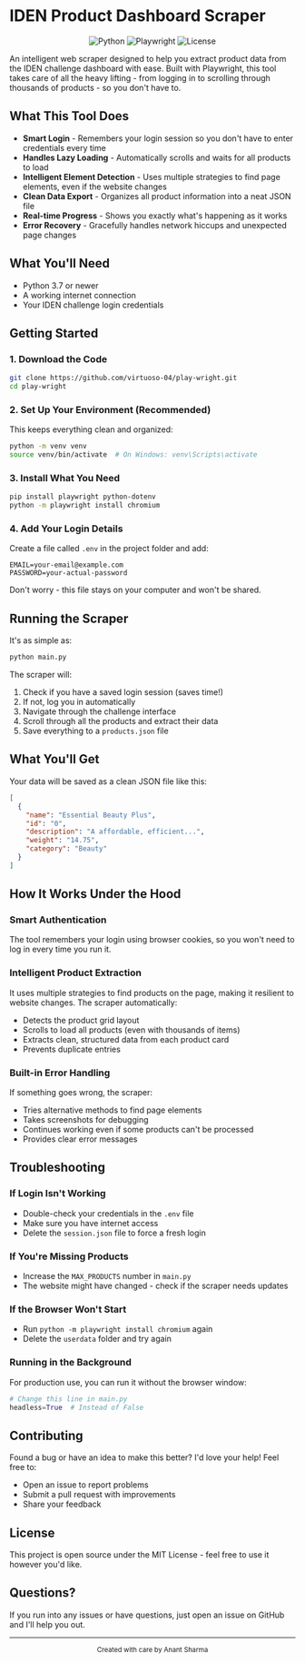 # IDEN Product Dashboard Scraper

<div align="center">
  
![Python](https://img.shields.io/badge/Python-3.7+-blue.svg)
![Playwright](https://img.shields.io/badge/Playwright-1.30+-green.svg)
![License](https://img.shields.io/badge/License-MIT-yellow.svg)

</div>

An intelligent web scraper designed to help you extract product data from the IDEN challenge dashboard with ease. Built with Playwright, this tool takes care of all the heavy lifting - from logging in to scrolling through thousands of products - so you don't have to.

## What This Tool Does

- **Smart Login** - Remembers your login session so you don't have to enter credentials every time
- **Handles Lazy Loading** - Automatically scrolls and waits for all products to load
- **Intelligent Element Detection** - Uses multiple strategies to find page elements, even if the website changes
- **Clean Data Export** - Organizes all product information into a neat JSON file
- **Real-time Progress** - Shows you exactly what's happening as it works
- **Error Recovery** - Gracefully handles network hiccups and unexpected page changes

## What You'll Need

- Python 3.7 or newer
- A working internet connection
- Your IDEN challenge login credentials

## Getting Started

### 1. Download the Code

```bash
git clone https://github.com/virtuoso-04/play-wright.git
cd play-wright
```

### 2. Set Up Your Environment (Recommended)

This keeps everything clean and organized:

```bash
python -m venv venv
source venv/bin/activate  # On Windows: venv\Scripts\activate
```

### 3. Install What You Need

```bash
pip install playwright python-dotenv
python -m playwright install chromium
```

### 4. Add Your Login Details

Create a file called `.env` in the project folder and add:

```env
EMAIL=your-email@example.com
PASSWORD=your-actual-password
```

Don't worry - this file stays on your computer and won't be shared.

## Running the Scraper

It's as simple as:

```bash
python main.py
```

The scraper will:
1. Check if you have a saved login session (saves time!)
2. If not, log you in automatically
3. Navigate through the challenge interface
4. Scroll through all the products and extract their data
5. Save everything to a `products.json` file

## What You'll Get

Your data will be saved as a clean JSON file like this:

```json
[
  {
    "name": "Essential Beauty Plus",
    "id": "0",
    "description": "A affordable, efficient...",
    "weight": "14.75", 
    "category": "Beauty"
  }
]
```

## How It Works Under the Hood

### Smart Authentication
The tool remembers your login using browser cookies, so you won't need to log in every time you run it.

### Intelligent Product Extraction
It uses multiple strategies to find products on the page, making it resilient to website changes. The scraper automatically:
- Detects the product grid layout
- Scrolls to load all products (even with thousands of items)
- Extracts clean, structured data from each product card
- Prevents duplicate entries

### Built-in Error Handling
If something goes wrong, the scraper:
- Tries alternative methods to find page elements
- Takes screenshots for debugging
- Continues working even if some products can't be processed
- Provides clear error messages

## Troubleshooting

### If Login Isn't Working
- Double-check your credentials in the `.env` file
- Make sure you have internet access
- Delete the `session.json` file to force a fresh login

### If You're Missing Products
- Increase the `MAX_PRODUCTS` number in `main.py`
- The website might have changed - check if the scraper needs updates

### If the Browser Won't Start
- Run `python -m playwright install chromium` again
- Delete the `userdata` folder and try again

### Running in the Background
For production use, you can run it without the browser window:

```python
# Change this line in main.py
headless=True  # Instead of False
```

## Contributing

Found a bug or have an idea to make this better? I'd love your help! Feel free to:
- Open an issue to report problems
- Submit a pull request with improvements
- Share your feedback

## License

This project is open source under the MIT License - feel free to use it however you'd like.

## Questions?

If you run into any issues or have questions, just open an issue on GitHub and I'll help you out.

---

<div align="center">
  <sub>Created with care by Anant Sharma</sub>
</div>
